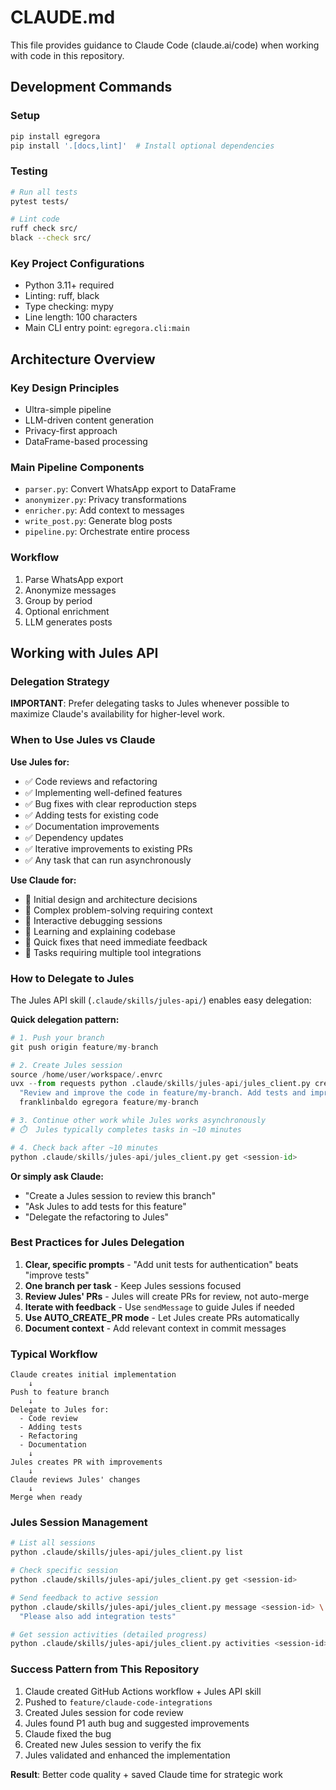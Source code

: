 # CLAUDE.md

This file provides guidance to Claude Code (claude.ai/code) when working with code in this repository.

## Development Commands

### Setup
```bash
pip install egregora
pip install '.[docs,lint]'  # Install optional dependencies
```

### Testing
```bash
# Run all tests
pytest tests/

# Lint code
ruff check src/
black --check src/
```

### Key Project Configurations
- Python 3.11+ required
- Linting: ruff, black
- Type checking: mypy
- Line length: 100 characters
- Main CLI entry point: `egregora.cli:main`

## Architecture Overview

### Key Design Principles
- Ultra-simple pipeline
- LLM-driven content generation
- Privacy-first approach
- DataFrame-based processing

### Main Pipeline Components
- `parser.py`: Convert WhatsApp export to DataFrame
- `anonymizer.py`: Privacy transformations
- `enricher.py`: Add context to messages
- `write_post.py`: Generate blog posts
- `pipeline.py`: Orchestrate entire process

### Workflow
1. Parse WhatsApp export
2. Anonymize messages
3. Group by period
4. Optional enrichment
5. LLM generates posts

## Working with Jules API

### Delegation Strategy

**IMPORTANT**: Prefer delegating tasks to Jules whenever possible to maximize Claude's availability for higher-level work.

### When to Use Jules vs Claude

**Use Jules for:**
- ✅ Code reviews and refactoring
- ✅ Implementing well-defined features
- ✅ Bug fixes with clear reproduction steps
- ✅ Adding tests for existing code
- ✅ Documentation improvements
- ✅ Dependency updates
- ✅ Iterative improvements to existing PRs
- ✅ Any task that can run asynchronously

**Use Claude for:**
- 🎯 Initial design and architecture decisions
- 🎯 Complex problem-solving requiring context
- 🎯 Interactive debugging sessions
- 🎯 Learning and explaining codebase
- 🎯 Quick fixes that need immediate feedback
- 🎯 Tasks requiring multiple tool integrations

### How to Delegate to Jules

The Jules API skill (`.claude/skills/jules-api/`) enables easy delegation:

**Quick delegation pattern:**
```python
# 1. Push your branch
git push origin feature/my-branch

# 2. Create Jules session
source /home/user/workspace/.envrc
uvx --from requests python .claude/skills/jules-api/jules_client.py create \
  "Review and improve the code in feature/my-branch. Add tests and improve error handling." \
  franklinbaldo egregora feature/my-branch

# 3. Continue other work while Jules works asynchronously
# ⏱️  Jules typically completes tasks in ~10 minutes

# 4. Check back after ~10 minutes
python .claude/skills/jules-api/jules_client.py get <session-id>
```

**Or simply ask Claude:**
- "Create a Jules session to review this branch"
- "Ask Jules to add tests for this feature"
- "Delegate the refactoring to Jules"

### Best Practices for Jules Delegation

1. **Clear, specific prompts** - "Add unit tests for authentication" beats "improve tests"
2. **One branch per task** - Keep Jules sessions focused
3. **Review Jules' PRs** - Jules will create PRs for review, not auto-merge
4. **Iterate with feedback** - Use `sendMessage` to guide Jules if needed
5. **Use AUTO_CREATE_PR mode** - Let Jules create PRs automatically
6. **Document context** - Add relevant context in commit messages

### Typical Workflow

```
Claude creates initial implementation
    ↓
Push to feature branch
    ↓
Delegate to Jules for:
  - Code review
  - Adding tests
  - Refactoring
  - Documentation
    ↓
Jules creates PR with improvements
    ↓
Claude reviews Jules' changes
    ↓
Merge when ready
```

### Jules Session Management

```bash
# List all sessions
python .claude/skills/jules-api/jules_client.py list

# Check specific session
python .claude/skills/jules-api/jules_client.py get <session-id>

# Send feedback to active session
python .claude/skills/jules-api/jules_client.py message <session-id> \
  "Please also add integration tests"

# Get session activities (detailed progress)
python .claude/skills/jules-api/jules_client.py activities <session-id>
```

### Success Pattern from This Repository

1. Claude created GitHub Actions workflow + Jules API skill
2. Pushed to `feature/claude-code-integrations`
3. Created Jules session for code review
4. Jules found P1 auth bug and suggested improvements
5. Claude fixed the bug
6. Created new Jules session to verify the fix
7. Jules validated and enhanced the implementation

**Result**: Better code quality + saved Claude time for strategic work